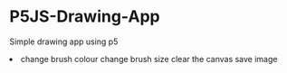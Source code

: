 # P5JS-Drawing-App

Simple drawing app using p5
<li>
change brush colour
change brush size
clear the canvas
save image

</li>